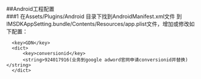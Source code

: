 ##Android工程配置     
###1 在Assets/Plugins/Android 目录下找到AndroidManifest.xml文件
到IMSDKAppSetting.bundle/Contents/Resources/app.plist文件，增加或修改如下配置：
```
  <key>GDN</key>
  <dict>
      <key>conversionid</key>
      <string>924017916(业务到google adword官网申请conversionid并替换)</string>
  </dict>
```
